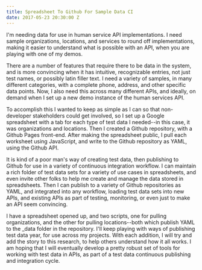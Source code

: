 ```yaml
---
title: Spreadsheet To Github For Sample Data CI
date: 2017-05-23 20:30:00 Z
---
```


I'm needing data for use in human service API implementations. I need sample organizations, locations, and services to round off implementations, making it easier to understand what is possible with an API, when you are playing with one of my demos.

There are a number of features that require there to be data in the system, and is more convincing when it has intuitive, recognizable entries, not just test names, or possibly latin filler text. I need a variety of samples, in many different categories, with a complete phone, address, and other specific data points. Now, I also need this across many different APIs, and ideally, on demand when I set up a new demo instance of the human services API.

To accomplish this I wanted to keep as simple as I can so that non-developer stakeholders could get involved, so I set up a Google spreadsheet with a tab for each type of test data I needed--in this case, it was organizations and locations. Then I created a Github repository, with a Github Pages front-end. After making the spreadsheet public, I pull each worksheet using JavaScript, and write to the Github repository as YAML, using the Github API.

It is kind of a poor man's way of creating test data, then publishing to Github for use in a variety of continuous integration workflow. I can maintain a rich folder of test data sets for a variety of use cases in spreadsheets, and even invite other folks to help me create and manage the data stored in spreadsheets. Then I can publish to a variety of Github repositories as YAML, and integrated into any workflow, loading test data sets into new APIs, and existing APIs as part of testing, monitoring, or even just to make an API seem convincing.

I have a spreadsheet opened up, and two scripts, one for pulling organizations, and the other for pulling locations--both which publish YAML to the _data folder in the repository. I'll keep playing with ways of publishing test data year, for use across my projects. With each addition, I will try and add the story to this research, to help others understand how it all works. I am hoping that I will eventually develop a pretty robust set of tools for working with test data in APIs, as part of a test data continuous publishing and integration cycle.